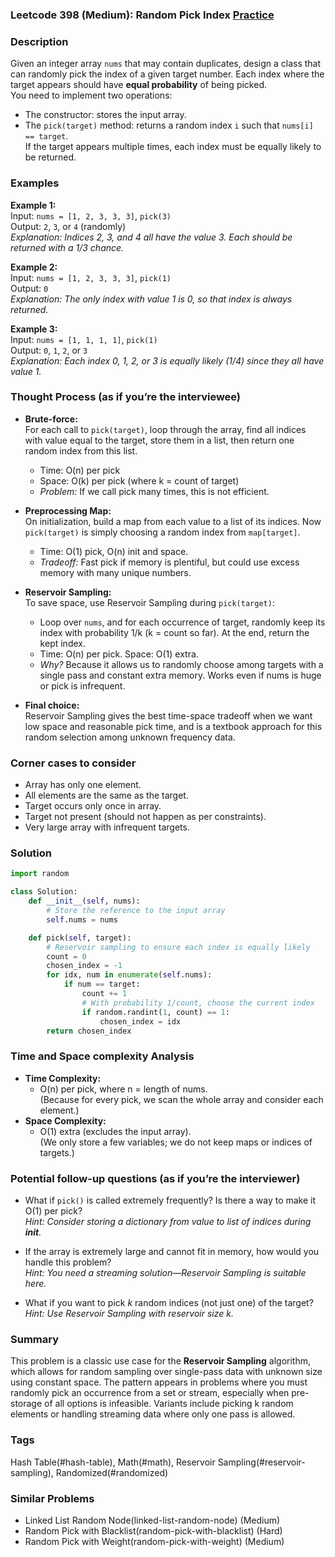 ### Leetcode 398 (Medium): Random Pick Index [Practice](https://leetcode.com/problems/random-pick-index)

### Description  
Given an integer array `nums` that may contain duplicates, design a class that can randomly pick the index of a given target number. Each index where the target appears should have **equal probability** of being picked.  
You need to implement two operations:
- The constructor: stores the input array.
- The `pick(target)` method: returns a random index `i` such that `nums[i] == target`.  
If the target appears multiple times, each index must be equally likely to be returned.

### Examples  

**Example 1:**  
Input: `nums = [1, 2, 3, 3, 3]`, `pick(3)`  
Output: `2`, `3`, or `4` (randomly)  
*Explanation: Indices 2, 3, and 4 all have the value 3. Each should be returned with a 1/3 chance.*

**Example 2:**  
Input: `nums = [1, 2, 3, 3, 3]`, `pick(1)`  
Output: `0`  
*Explanation: The only index with value 1 is 0, so that index is always returned.*

**Example 3:**  
Input: `nums = [1, 1, 1, 1]`, `pick(1)`  
Output: `0`, `1`, `2`, or `3`  
*Explanation: Each index 0, 1, 2, or 3 is equally likely (1/4) since they all have value 1.*

### Thought Process (as if you’re the interviewee)  
- **Brute-force:**  
  For each call to `pick(target)`, loop through the array, find all indices with value equal to the target, store them in a list, then return one random index from this list.
  - Time: O(n) per pick
  - Space: O(k) per pick (where k = count of target)
  - *Problem:* If we call pick many times, this is not efficient.

- **Preprocessing Map:**  
  On initialization, build a map from each value to a list of its indices. Now `pick(target)` is simply choosing a random index from `map[target]`.
  - Time: O(1) pick, O(n) init and space.
  - *Tradeoff:* Fast pick if memory is plentiful, but could use excess memory with many unique numbers.

- **Reservoir Sampling:**  
  To save space, use Reservoir Sampling during `pick(target)`:
  - Loop over `nums`, and for each occurrence of target, randomly keep its index with probability 1/k (k = count so far). At the end, return the kept index.
  - Time: O(n) per pick. Space: O(1) extra.
  - *Why?* Because it allows us to randomly choose among targets with a single pass and constant extra memory. Works even if nums is huge or pick is infrequent.

- **Final choice:**  
  Reservoir Sampling gives the best time-space tradeoff when we want low space and reasonable pick time, and is a textbook approach for this random selection among unknown frequency data.

### Corner cases to consider  
- Array has only one element.
- All elements are the same as the target.
- Target occurs only once in array.
- Target not present (should not happen as per constraints).
- Very large array with infrequent targets.

### Solution

```python
import random

class Solution:
    def __init__(self, nums):
        # Store the reference to the input array
        self.nums = nums

    def pick(self, target):
        # Reservoir sampling to ensure each index is equally likely
        count = 0
        chosen_index = -1
        for idx, num in enumerate(self.nums):
            if num == target:
                count += 1
                # With probability 1/count, choose the current index
                if random.randint(1, count) == 1:
                    chosen_index = idx
        return chosen_index
```

### Time and Space complexity Analysis  

- **Time Complexity:**  
  - O(n) per pick, where n = length of nums.  
    (Because for every pick, we scan the whole array and consider each element.)
- **Space Complexity:**  
  - O(1) extra (excludes the input array).  
    (We only store a few variables; we do not keep maps or indices of targets.)

### Potential follow-up questions (as if you’re the interviewer)  

- What if `pick()` is called extremely frequently? Is there a way to make it O(1) per pick?  
  *Hint: Consider storing a dictionary from value to list of indices during __init__.*

- If the array is extremely large and cannot fit in memory, how would you handle this problem?  
  *Hint: You need a streaming solution—Reservoir Sampling is suitable here.*

- What if you want to pick *k* random indices (not just one) of the target?  
  *Hint: Use Reservoir Sampling with reservoir size k.*

### Summary
This problem is a classic use case for the **Reservoir Sampling** algorithm, which allows for random sampling over single-pass data with unknown size using constant space. The pattern appears in problems where you must randomly pick an occurrence from a set or stream, especially when pre-storage of all options is infeasible. Variants include picking k random elements or handling streaming data where only one pass is allowed.

### Tags
Hash Table(#hash-table), Math(#math), Reservoir Sampling(#reservoir-sampling), Randomized(#randomized)

### Similar Problems
- Linked List Random Node(linked-list-random-node) (Medium)
- Random Pick with Blacklist(random-pick-with-blacklist) (Hard)
- Random Pick with Weight(random-pick-with-weight) (Medium)